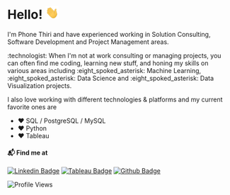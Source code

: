 # Hello! <img src="https://raw.githubusercontent.com/ptyadana/ptyadana/master/wave.gif" width="30px">
<p>I'm Phone Thiri and have experienced working in Solution Consulting, Software Development and Project Management areas.</p>

<p>:technologist: When I'm not at work consulting or managing projects, you can often find me coding, learning new stuff, and honing my skills on various areas including :eight_spoked_asterisk: Machine Learning, :eight_spoked_asterisk: Data Science and :eight_spoked_asterisk: Data Visualization projects.</p>

I also love working with different technologies & platforms and my current favorite ones are
- :heart: SQL / PostgreSQL / MySQL
- :heart: Python
- :heart: Tableau


#### 📬 Find me at
[![Linkedin Badge](https://img.shields.io/badge/-LinkedIn-blue?style=flat-square&logo=Linkedin&logoColor=white&link=https://www.linkedin.com/in/phonethiriyadana)](https://www.linkedin.com/in/phonethiriyadana)
[![Tableau Badge](http://img.shields.io/badge/-Tableau-orange?style=flat-square&logo=tableau&logoColor=white&link=https://public.tableau.com/profile/phonethiriyadana#!/)](https://public.tableau.com/profile/phonethiriyadana#!/)
[![Github Badge](http://img.shields.io/badge/-Github-black?style=flat-square&logo=github&link=https://github.com/ptyadana/)](https://github.com/ptyadana) 


![Profile Views](https://komarev.com/ghpvc/?username=ptyadana)